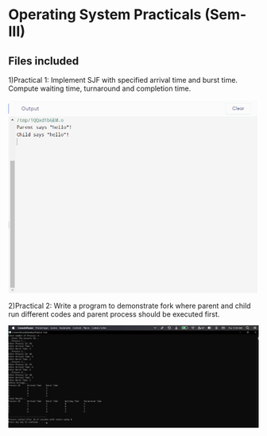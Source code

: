 # Operating System Practicals (Sem-III)

## Files included

1)Practical 1:
    Implement SJF with specified arrival time and burst time. Compute waiting time, turnaround and completion time.
    
    
  ![Alt text](https://github.com/Alt-Shivam/Operating-System-Practical-SEM-III/blob/main/Screenshot%20(244).png?raw=true "Title")
    
    
2)Practical 2: 
    Write a program to demonstrate fork where parent and child run different codes and parent process should be executed first.
    
    
    
  ![Alt text](https://github.com/Alt-Shivam/Operating-System-Practical-SEM-III/blob/main/Screenshot%20(245).png?raw=true "Title")


